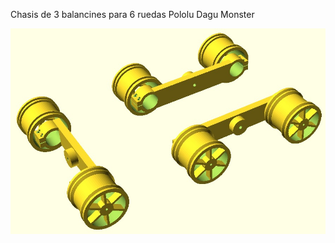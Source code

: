 Chasis de 3 balancines para 6 ruedas Pololu Dagu Monster

![](https://github.com/felixstdp/openscad/blob/master/monster_track/assembly.jpg)
